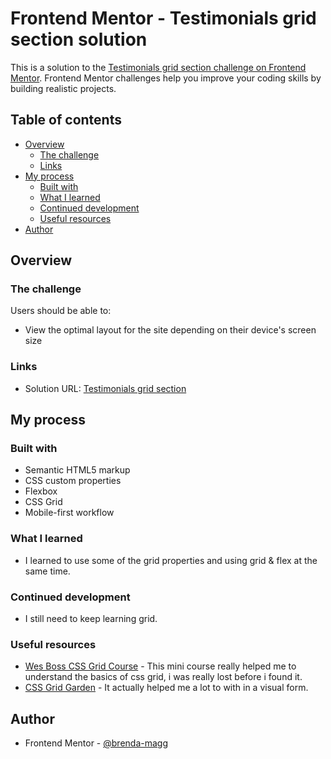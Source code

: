 # Frontend Mentor - Testimonials grid section solution

This is a solution to the [Testimonials grid section challenge on Frontend Mentor](https://www.frontendmentor.io/challenges/testimonials-grid-section-Nnw6J7Un7). Frontend Mentor challenges help you improve your coding skills by building realistic projects. 

## Table of contents

- [Overview](#overview)
  - [The challenge](#the-challenge)
  - [Links](#links)
- [My process](#my-process)
  - [Built with](#built-with)
  - [What I learned](#what-i-learned)
  - [Continued development](#continued-development)
  - [Useful resources](#useful-resources)
- [Author](#author)

## Overview

### The challenge

Users should be able to:

- View the optimal layout for the site depending on their device's screen size

### Links

- Solution URL: [Testimonials grid section](https://brenda-magg.github.io/testimonials-grid-section/)

## My process

### Built with

- Semantic HTML5 markup
- CSS custom properties
- Flexbox
- CSS Grid
- Mobile-first workflow

### What I learned

- I learned to use some of the grid properties and using grid & flex at the same time.

### Continued development

- I still need to keep learning grid.

### Useful resources

- [Wes Boss CSS Grid Course](https://cssgrid.io/) - This mini course really helped me to understand the basics of css grid, i was really lost before i found it.
- [CSS Grid Garden](https://cssgridgarden.com/) - It actually helped me a lot to with in a visual form.

## Author

- Frontend Mentor - [@brenda-magg](https://www.frontendmentor.io/profile/brenda-magg)
